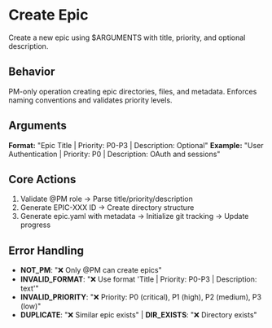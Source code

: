 # Create Epic

Create a new epic using $ARGUMENTS with title, priority, and optional description.

## Behavior
PM-only operation creating epic directories, files, and metadata. Enforces naming conventions and validates priority levels.

## Arguments
**Format:** "Epic Title | Priority: P0-P3 | Description: Optional"
**Example:** "User Authentication | Priority: P0 | Description: OAuth and sessions"

## Core Actions
1. Validate @PM role → Parse title/priority/description 
2. Generate EPIC-XXX ID → Create directory structure
3. Generate epic.yaml with metadata → Initialize git tracking → Update progress

## Error Handling
- **NOT_PM**: "❌ Only @PM can create epics"
- **INVALID_FORMAT**: "❌ Use format 'Title | Priority: P0-P3 | Description: text'"
- **INVALID_PRIORITY**: "❌ Priority: P0 (critical), P1 (high), P2 (medium), P3 (low)"
- **DUPLICATE**: "❌ Similar epic exists" | **DIR_EXISTS**: "❌ Directory exists"
